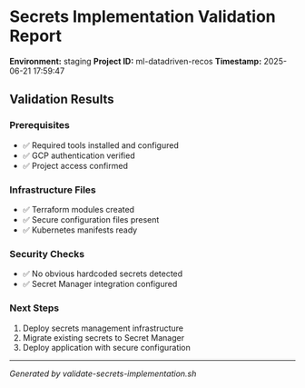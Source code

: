 # Secrets Implementation Validation Report

**Environment:** staging
**Project ID:** ml-datadriven-recos
**Timestamp:** 2025-06-21 17:59:47

## Validation Results

### Prerequisites
- ✅ Required tools installed and configured
- ✅ GCP authentication verified
- ✅ Project access confirmed

### Infrastructure Files
- ✅ Terraform modules created
- ✅ Secure configuration files present
- ✅ Kubernetes manifests ready

### Security Checks
- ✅ No obvious hardcoded secrets detected
- ✅ Secret Manager integration configured

### Next Steps
1. Deploy secrets management infrastructure
2. Migrate existing secrets to Secret Manager
3. Deploy application with secure configuration

---
*Generated by validate-secrets-implementation.sh*
